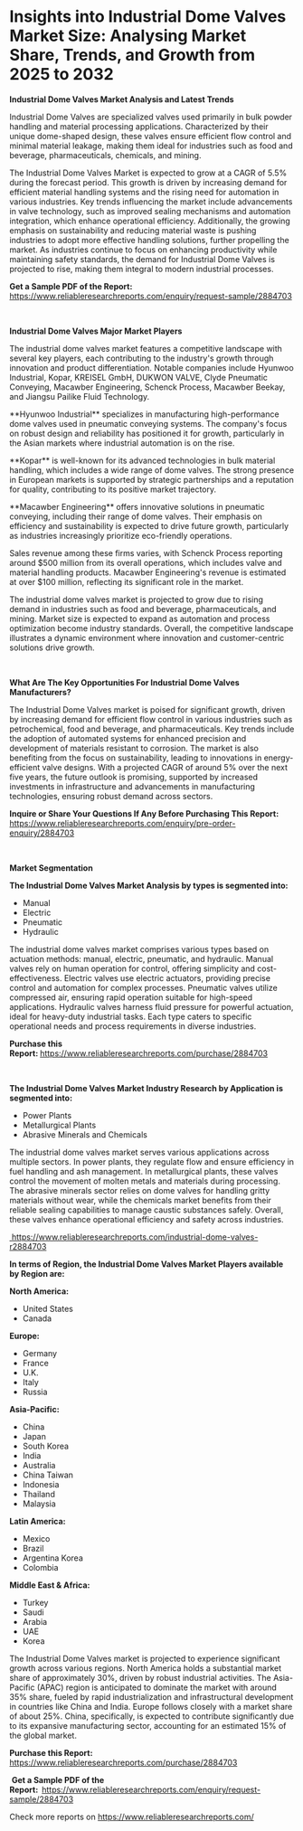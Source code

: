 <p><h1>Insights into Industrial Dome Valves Market Size: Analysing Market Share, Trends, and Growth from 2025 to 2032</h1></p><p><strong>Industrial Dome Valves Market Analysis and Latest Trends</strong></p>
<p><p>Industrial Dome Valves are specialized valves used primarily in bulk powder handling and material processing applications. Characterized by their unique dome-shaped design, these valves ensure efficient flow control and minimal material leakage, making them ideal for industries such as food and beverage, pharmaceuticals, chemicals, and mining. </p><p>The Industrial Dome Valves Market is expected to grow at a CAGR of 5.5% during the forecast period. This growth is driven by increasing demand for efficient material handling systems and the rising need for automation in various industries. Key trends influencing the market include advancements in valve technology, such as improved sealing mechanisms and automation integration, which enhance operational efficiency. Additionally, the growing emphasis on sustainability and reducing material waste is pushing industries to adopt more effective handling solutions, further propelling the market. As industries continue to focus on enhancing productivity while maintaining safety standards, the demand for Industrial Dome Valves is projected to rise, making them integral to modern industrial processes.</p></p>
<p><strong>Get a Sample PDF of the Report:&nbsp;</strong> <a href="https://www.reliableresearchreports.com/enquiry/request-sample/2884703?utm_campaign=2286&utm_medium=2&utm_source=Github&utm_content=ia&utm_term=13032025&utm_id=industrial-dome-valves">https://www.reliableresearchreports.com/enquiry/request-sample/2884703</a></p>
<p>&nbsp;</p>
<p><strong>Industrial Dome Valves Major Market Players</strong></p>
<p><p>The industrial dome valves market features a competitive landscape with several key players, each contributing to the industry's growth through innovation and product differentiation. Notable companies include Hyunwoo Industrial, Kopar, KREISEL GmbH, DUKWON VALVE, Clyde Pneumatic Conveying, Macawber Engineering, Schenck Process, Macawber Beekay, and Jiangsu Pailike Fluid Technology.</p><p>**Hyunwoo Industrial** specializes in manufacturing high-performance dome valves used in pneumatic conveying systems. The company's focus on robust design and reliability has positioned it for growth, particularly in the Asian markets where industrial automation is on the rise.</p><p>**Kopar** is well-known for its advanced technologies in bulk material handling, which includes a wide range of dome valves. The strong presence in European markets is supported by strategic partnerships and a reputation for quality, contributing to its positive market trajectory.</p><p>**Macawber Engineering** offers innovative solutions in pneumatic conveying, including their range of dome valves. Their emphasis on efficiency and sustainability is expected to drive future growth, particularly as industries increasingly prioritize eco-friendly operations.</p><p>Sales revenue among these firms varies, with Schenck Process reporting around $500 million from its overall operations, which includes valve and material handling products. Macawber Engineering's revenue is estimated at over $100 million, reflecting its significant role in the market.</p><p>The industrial dome valves market is projected to grow due to rising demand in industries such as food and beverage, pharmaceuticals, and mining. Market size is expected to expand as automation and process optimization become industry standards. Overall, the competitive landscape illustrates a dynamic environment where innovation and customer-centric solutions drive growth.</p></p>
<p>&nbsp;</p>
<p><strong>What Are The Key Opportunities For Industrial Dome Valves Manufacturers?</strong></p>
<p><p>The Industrial Dome Valves market is poised for significant growth, driven by increasing demand for efficient flow control in various industries such as petrochemical, food and beverage, and pharmaceuticals. Key trends include the adoption of automated systems for enhanced precision and development of materials resistant to corrosion. The market is also benefiting from the focus on sustainability, leading to innovations in energy-efficient valve designs. With a projected CAGR of around 5% over the next five years, the future outlook is promising, supported by increased investments in infrastructure and advancements in manufacturing technologies, ensuring robust demand across sectors.</p></p>
<p><strong>Inquire or Share Your Questions If Any Before Purchasing This Report:</strong> <a href="https://www.reliableresearchreports.com/enquiry/pre-order-enquiry/2884703?utm_campaign=2286&utm_medium=2&utm_source=Github&utm_content=ia&utm_term=13032025&utm_id=industrial-dome-valves">https://www.reliableresearchreports.com/enquiry/pre-order-enquiry/2884703</a></p>
<p>&nbsp;</p>
<p><strong>Market Segmentation</strong></p>
<p><strong>The Industrial Dome Valves Market Analysis by types is segmented into:</strong></p>
<p><ul><li>Manual</li><li>Electric</li><li>Pneumatic</li><li>Hydraulic</li></ul></p>
<p><p>The industrial dome valves market comprises various types based on actuation methods: manual, electric, pneumatic, and hydraulic. Manual valves rely on human operation for control, offering simplicity and cost-effectiveness. Electric valves use electric actuators, providing precise control and automation for complex processes. Pneumatic valves utilize compressed air, ensuring rapid operation suitable for high-speed applications. Hydraulic valves harness fluid pressure for powerful actuation, ideal for heavy-duty industrial tasks. Each type caters to specific operational needs and process requirements in diverse industries.</p></p>
<p><strong>Purchase this Report:&nbsp;</strong><a href="https://www.reliableresearchreports.com/purchase/2884703?utm_campaign=2286&utm_medium=2&utm_source=Github&utm_content=ia&utm_term=13032025&utm_id=industrial-dome-valves">https://www.reliableresearchreports.com/purchase/2884703</a></p>
<p>&nbsp;</p>
<p><strong>The Industrial Dome Valves Market Industry Research by Application is segmented into:</strong></p>
<p><ul><li>Power Plants</li><li>Metallurgical Plants</li><li>Abrasive Minerals and Chemicals</li></ul></p>
<p><p>The industrial dome valves market serves various applications across multiple sectors. In power plants, they regulate flow and ensure efficiency in fuel handling and ash management. In metallurgical plants, these valves control the movement of molten metals and materials during processing. The abrasive minerals sector relies on dome valves for handling gritty materials without wear, while the chemicals market benefits from their reliable sealing capabilities to manage caustic substances safely. Overall, these valves enhance operational efficiency and safety across industries.</p></p>
<p><a href="https://www.reliableresearchreports.com/industrial-dome-valves-r2884703?utm_campaign=2286&utm_medium=2&utm_source=Github&utm_content=ia&utm_term=13032025&utm_id=industrial-dome-valves">&nbsp;https://www.reliableresearchreports.com/industrial-dome-valves-r2884703</a></p>
<p><strong>In terms of Region, the Industrial Dome Valves Market Players available by Region are:</strong></p>
<p>
    <p> <strong> North America: </strong>
        <ul>
            <li>United States</li>
            <li>Canada</li>
        </ul>
        </p> 
    <p> <strong> Europe: </strong>
        <ul>
            <li>Germany</li>
            <li>France</li>
            <li>U.K.</li>
            <li>Italy</li>
            <li>Russia</li>
        </ul>
        </p> 
    <p> <strong> Asia-Pacific: </strong>
        <ul>
            <li>China</li>
            <li>Japan</li>
            <li>South Korea</li>
            <li>India</li>
            <li>Australia</li>
            <li>China Taiwan</li>
            <li>Indonesia</li>
            <li>Thailand</li>
            <li>Malaysia</li>
        </ul>
        </p> 
    <p> <strong> Latin America: </strong>
        <ul>
            <li>Mexico</li>
            <li>Brazil</li>
            <li>Argentina Korea</li>
            <li>Colombia</li>
        </ul>
        </p> 
    <p> <strong> Middle East & Africa: </strong>
        <ul>
            <li>Turkey</li>
            <li>Saudi</li>
            <li>Arabia</li>
            <li>UAE</li>
            <li>Korea</li>
        </ul>
    </p>
    </p>
<p><p>The Industrial Dome Valves market is projected to experience significant growth across various regions. North America holds a substantial market share of approximately 30%, driven by robust industrial activities. The Asia-Pacific (APAC) region is anticipated to dominate the market with around 35% share, fueled by rapid industrialization and infrastructural development in countries like China and India. Europe follows closely with a market share of about 25%. China, specifically, is expected to contribute significantly due to its expansive manufacturing sector, accounting for an estimated 15% of the global market.</p></p>
<p><strong>Purchase this Report: </strong><a href="https://www.reliableresearchreports.com/purchase/2884703?utm_campaign=2286&utm_medium=2&utm_source=Github&utm_content=ia&utm_term=13032025&utm_id=industrial-dome-valves">https://www.reliableresearchreports.com/purchase/2884703</a></p>
<p>&nbsp;<strong>Get a Sample PDF of the Report:&nbsp;&nbsp;</strong><a href="https://www.reliableresearchreports.com/enquiry/request-sample/2884703?utm_campaign=2286&utm_medium=2&utm_source=Github&utm_content=ia&utm_term=13032025&utm_id=industrial-dome-valves">https://www.reliableresearchreports.com/enquiry/request-sample/2884703</a></p>
<p><strong></strong></p>
<p>Check more reports on <a href="https://www.reliableresearchreports.com/?utm_campaign=2286&utm_medium=2&utm_source=Github&utm_content=ia&utm_term=13032025&utm_id=industrial-dome-valves">https://www.reliableresearchreports.com/</a></p>